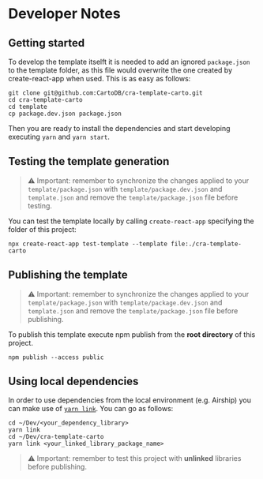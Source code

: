 # Developer Notes

## Getting started
To develop the template itselft it is needed to add an ignored `package.json` to the template folder, as this file would overwrite the one created by create-react-app when used. This is as easy as follows:

```
git clone git@github.com:CartoDB/cra-template-carto.git
cd cra-template-carto
cd template
cp package.dev.json package.json
```
Then you are ready to install the dependencies and start developing executing
`yarn` and `yarn start`.

## Testing the template generation
> ⚠️ Important: remember to synchronize the changes applied to your `template/package.json` with `template/package.dev.json` and `template.json` and remove the `template/package.json` file before testing.

You can test the template locally by calling `create-react-app` specifying the folder of this project:
```
npx create-react-app test-template --template file:./cra-template-carto
```

## Publishing the template
> ⚠️ Important: remember to synchronize the changes applied to your `template/package.json` with `template/package.dev.json` and `template.json` and remove the `template/package.json` file before publishing.

To publish this template execute npm publish from the **root directory** of this project.
```
npm publish --access public
```

## Using local dependencies
In order to use dependencies from the local environment (e.g. Airship) you can make use of [`yarn link`](yarnpkg.com/en/docs/cli/link). You can go as follows:

```
cd ~/Dev/<your_dependency_library>
yarn link
cd ~/Dev/cra-template-carto
yarn link <your_linked_library_package_name>
```

> ⚠️ Important: remember to test this project with **unlinked** libraries before publishing.